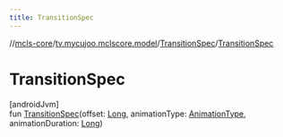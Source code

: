 ```yaml
---
title: TransitionSpec
---
```

//[mcls-core](../../../index.html)/[tv.mycujoo.mclscore.model](../index.html)/[TransitionSpec](index.html)/[TransitionSpec](-transition-spec.html)



# TransitionSpec



[androidJvm]\
fun [TransitionSpec](-transition-spec.html)(offset: [Long](https://kotlinlang.org/api/latest/jvm/stdlib/kotlin/-long/index.html), animationType: [AnimationType](../../tv.mycujoo.mclscore.entity/-animation-type/index.html), animationDuration: [Long](https://kotlinlang.org/api/latest/jvm/stdlib/kotlin/-long/index.html))




